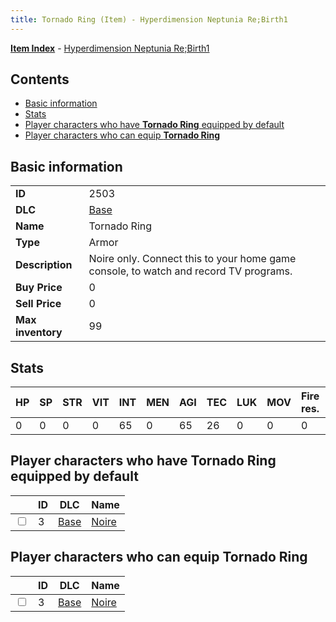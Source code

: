 ```yaml
---
title: Tornado Ring (Item) - Hyperdimension Neptunia Re;Birth1
---
```


[**Item Index**](/neptunia/rb1/item/index.html) - [Hyperdimension Neptunia Re;Birth1](/neptunia/rb1)

## Contents

- [Basic information](#basic-information)
- [Stats](#stats)
- [Player characters who have **Tornado Ring** equipped by default](#player-characters-who-have-tornado-ring-equipped-by-default)
- [Player characters who can equip **Tornado Ring**](#player-characters-who-can-equip-tornado-ring)
## Basic information

|   |   |
| -- | -- |
| **ID** | 2503 |
| **DLC** | [Base](/neptunia/rb1/dlc/1-base.html) |
| **Name** | Tornado Ring |
| **Type** | Armor |
| **Description** | Noire only. Connect this to your home game console, to watch and record TV programs. |
| **Buy Price** | 0 |
| **Sell Price** | 0 |
| **Max inventory** | 99 |


## Stats

| HP | SP | STR | VIT | INT | MEN | AGI | TEC | LUK | MOV | Fire res. | Ice res. | Wind res. | Lightning res. |
| -- | -- | --- | --- | --- | --- | --- | --- | --- | --- | --------- | -------- | --------- | -------------- |
| 0 | 0 | 0 | 0 | 65 | 0 | 65 | 26 | 0 | 0 | 0 | 0 | 0 | 0 |


## Player characters who have **Tornado Ring** equipped by default

|    | ID | DLC | Name |
| -- | -- | --- | ---- |
| <input type="checkbox" id="rb1-player-1-3" class="trackbox" /> | 3 | [Base](/neptunia/rb1/dlc/1-base.html) | [Noire](/neptunia/rb1/player/1-3-noire.html) |


## Player characters who can equip **Tornado Ring**

|    | ID | DLC | Name |
| -- | -- | --- | ---- |
| <input type="checkbox" id="rb1-player-1-3" class="trackbox" /> | 3 | [Base](/neptunia/rb1/dlc/1-base.html) | [Noire](/neptunia/rb1/player/1-3-noire.html) |
